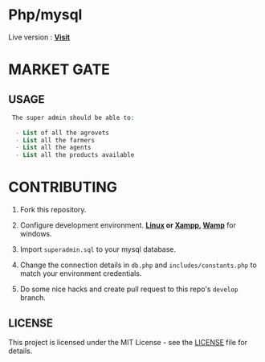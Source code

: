 # Php/mysql
Live version : __[Visit](https://market-gate.herokuapp.com/)__

# MARKET GATE

## USAGE
```php
 The super admin should be able to:
 
  - List of all the agrovets
  - List all the farmers
  - List all the agents
  - List all the products available
```

# CONTRIBUTING
1. Fork this repository.

2. Configure development environment. __[Linux](https://www.digitalocean.com/community/tutorials/how-to-install-linux-apache-mysql-php-lamp-stack-on-ubuntu-16-04) or [Xampp](https://www.apachefriends.org/), [Wamp](http://www.wampserver.com/en/)__ for windows.

3. Import `superadmin.sql` to your mysql database.

4. Change the connection details in `db.php` and `includes/constants.php` to match your environment credentials.

5. Do some nice hacks and create pull request to this repo's `develop` branch.

## LICENSE

This project is licensed under the MIT License - see the [LICENSE](LICENSE) file for details.
